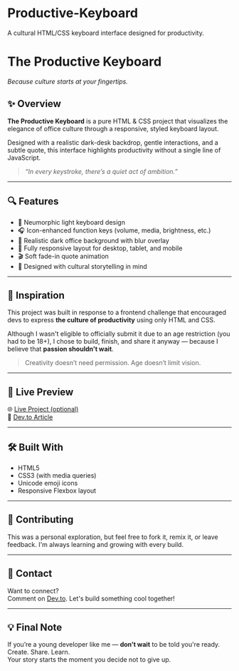 # Productive-Keyboard
A cultural HTML/CSS keyboard interface designed for productivity.
# The Productive Keyboard  
*Because culture starts at your fingertips.*


## ✨ Overview

**The Productive Keyboard** is a pure HTML & CSS project that visualizes the elegance of office culture through a responsive, styled keyboard layout.

Designed with a realistic dark-desk backdrop, gentle interactions, and a subtle quote, this interface highlights productivity without a single line of JavaScript.

> *“In every keystroke, there’s a quiet act of ambition.”*

---

## 🔍 Features

- 🎨 Neumorphic light keyboard design
- 🎧 Icon-enhanced function keys (volume, media, brightness, etc.)
- 🌆 Realistic dark office background with blur overlay
- 📱 Fully responsive layout for desktop, tablet, and mobile
- 🎬 Soft fade-in quote animation
- 💬 Designed with cultural storytelling in mind

---

## 🧠 Inspiration

This project was built in response to a frontend challenge that encouraged devs to express **the culture of productivity** using only HTML and CSS.

Although I wasn't eligible to officially submit it due to an age restriction (you had to be 18+), I chose to build, finish, and share it anyway — because I believe that **passion shouldn't wait**.

> Creativity doesn’t need permission. Age doesn’t limit vision.

---

## 📂 Live Preview

🌐 [Live Project (optional)](https://your-live-link.com)  
🔗 [Dev.to Article](https://dev.to/your-post-link)

---

## 🛠️ Built With

- HTML5
- CSS3 (with media queries)
- Unicode emoji icons
- Responsive Flexbox layout

---

## 🙌 Contributing

This was a personal exploration, but feel free to fork it, remix it, or leave feedback. I'm always learning and growing with every build.

---

## 📩 Contact

Want to connect?  
Comment on [Dev.to](https://dev.to/yourlink). Let's build something cool together!

---

## 💡 Final Note

If you’re a young developer like me — **don’t wait** to be told you're ready.  
Create. Share. Learn.  
Your story starts the moment you decide not to give up.

